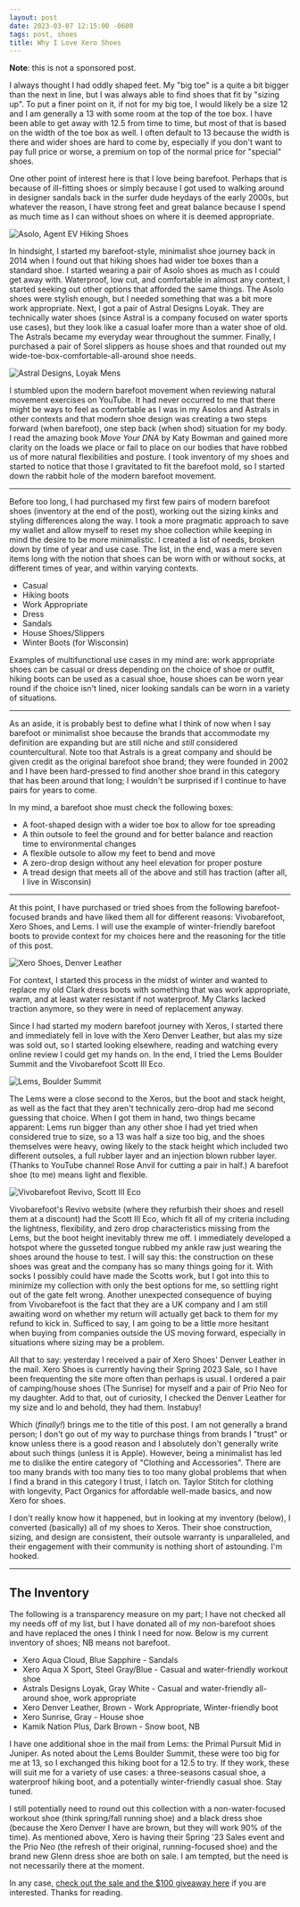 ```yaml
---
layout: post
date: 2023-03-07 12:15:00 -0600
tags: post, shoes
title: Why I Love Xero Shoes
---
```


**Note**: this is not a sponsored post.

I always thought I had oddly shaped feet. My "big toe" is a quite a bit bigger than the next in line, but I was always able to find shoes that fit by "sizing up". To put a finer point on it, if not for my big toe, I would likely be a size 12 and I am generally a 13 with some room at the top of the toe box. I have been able to get away with 12.5 from time to time, but most of that is based on the width of the toe box as well. I often default to 13 because the width is there and wider shoes are hard to come by, especially if you don't want to pay full price or worse, a premium on top of the normal price for "special" shoes.

One other point of interest here is that I love being barefoot. Perhaps that is because of ill-fitting shoes or simply because I got used to walking around in designer sandals back in the surfer dude heydays of the early 2000s, but whatever the reason, I have strong feet and great balance because I spend as much time as I can without shoes on where it is deemed appropriate.

![Asolo, Agent EV Hiking Shoes](/assets/img/barefoot-shoes/asolo-agent.jpg)

In hindsight, I started my barefoot-style, minimalist shoe journey back in 2014 when I found out that hiking shoes had wider toe boxes than a standard shoe. I started wearing a pair of Asolo shoes as much as I could get away with. Waterproof, low cut, and comfortable in almost any context, I started seeking out other options that afforded the same things. The Asolo shoes were stylish enough, but I needed something that was a bit more work appropriate. Next, I got a pair of Astral Designs Loyak. They are technically water shoes (since Astral is a company focused on water sports use cases), but they look like a casual loafer more than a water shoe of old. The Astrals became my everyday wear throughout the summer. Finally, I purchased a pair of Sorel slippers as house shoes and that rounded out my wide-toe-box-comfortable-all-around shoe needs.

![Astral Designs, Loyak Mens](/assets/img/barefoot-shoes/astral-loyak.jpg)

I stumbled upon the modern barefoot movement when reviewing natural movement exercises on YouTube. It had never occurred to me that there might be ways to feel as comfortable as I was in my Asolos and Astrals in other contexts and that modern shoe design was creating a two steps forward (when barefoot), one step back (when shod) situation for my body. I read the amazing book *Move Your DNA* by Katy Bowman and gained more clarity on the loads we place or fail to place on our bodies that have robbed us of more natural flexibilities and posture. I took inventory of my shoes and started to notice that those I gravitated to fit the barefoot mold, so I started down the rabbit hole of the modern barefoot movement.

---

Before too long, I had purchased my first few pairs of modern barefoot shoes (inventory at the end of the post), working out the sizing kinks and styling differences along the way. I took a more pragmatic approach to save my wallet and allow myself to reset my shoe collection while keeping in mind the desire to be more minimalistic. I created a list of needs, broken down by time of year and use case. The list, in the end, was a mere seven items long with the notion that shoes can be worn with or without socks, at different times of year, and within varying contexts.

* Casual
* Hiking boots
* Work Appropriate
* Dress
* Sandals
* House Shoes/Slippers
* Winter Boots (for Wisconsin)

Examples of multifunctional use cases in my mind are: work appropriate shoes can be casual or dress depending on the choice of shoe or outfit, hiking boots can be used as a casual shoe, house shoes can be worn year round if the choice isn't lined, nicer looking sandals can be worn in a variety of situations.

---

As an aside, it is probably best to define what I think of now when I say barefoot or minimalist shoe because the brands that accommodate my definition are expanding but are still niche and *still* considered countercultural. Note too that Astrals is a great company and should be given credit as the original barefoot shoe brand; they were founded in 2002 and I have been hard-pressed to find another shoe brand in this category that has been around that long; I wouldn't be surprised if I continue to have pairs for years to come.

In my mind, a barefoot shoe must check the following boxes:

* A foot-shaped design with a wider toe box to allow for toe spreading
* A thin outsole to feel the ground and for better balance and reaction time to environmental changes
* A flexible outsole to allow my feet to bend and move
* A zero-drop design without any heel elevation for proper posture
* A tread design that meets all of the above and still has traction (after all, I live in Wisconsin)

---

At this point, I have purchased or tried shoes from the following barefoot-focused brands and have liked them all for different reasons: Vivobarefoot, Xero Shoes, and Lems. I will use the example of winter-friendly barefoot boots to provide context for my choices here and the reasoning for the title of this post.

![Xero Shoes, Denver Leather](/assets/img/barefoot-shoes/denver-leather.jpg)

For context, I started this process in the midst of winter and wanted to replace my old Clark dress boots with something that was work appropriate, warm, and at least water resistant if not waterproof. My Clarks lacked traction anymore, so they were in need of replacement anyway.

Since I had started my modern barefoot journey with Xeros, I started there and immediately fell in love with the Xero Denver Leather, but alas my size was sold out, so I started looking elsewhere, reading and watching every online review I could get my hands on. In the end, I tried the Lems Boulder Summit and the Vivobarefoot Scott III Eco.

![Lems, Boulder Summit](/assets/img/barefoot-shoes/lems-boulder-summit.jpg)

The Lems were a close second to the Xeros, but the boot and stack height, as well as the fact that they aren't technically zero-drop had me second guessing that choice. When I got them in hand, two things became apparent: Lems run bigger than any other shoe I had yet tried when considered true to size, so a 13 was half a size too big, and the shoes themselves were heavy, owing likely to the stack height which included two different outsoles, a full rubber layer and an injection blown rubber layer. (Thanks to YouTube channel Rose Anvil for cutting a pair in half.) A barefoot shoe (to me) means light and flexible.

![Vivobarefoot Revivo, Scott III Eco](/assets/img/barefoot-shoes/vivobarefoot-scott-eco.jpg)

Vivobarefoot's Revivo website (where they refurbish their shoes and resell them at a discount) had the Scott III Eco, which fit all of my criteria including the lightness, flexibility, and zero drop characteristics missing from the Lems, but the boot height inevitably threw me off. I immediately developed a hotspot where the gusseted tongue rubbed my ankle raw just wearing the shoes around the house to test. I will say this: the construction on these shoes was great and the company has so many things going for it. With socks I possibly could have made the Scotts work, but I got into this to minimize my collection with only the best options for me, so settling right out of the gate felt wrong. Another unexpected consequence of buying from Vivobarefoot is the fact that they are a UK company and I am still awaiting word on whether my return will actually get back to them for my refund to kick in. Sufficed to say, I am going to be a little more hesitant when buying from companies outside the US moving forward, especially in situations where sizing may be a problem.

All that to say: yesterday I received a pair of Xero Shoes' Denver Leather in the mail. Xero Shoes is currently having their Spring 2023 Sale, so I have been frequenting the site more often than perhaps is usual. I ordered a pair of camping/house shoes (The Sunrise) for myself and a pair of Prio Neo for my daughter. Add to that, out of curiosity, I checked the Denver Leather for my size and lo and behold, they had them. Instabuy!

Which (*finally!*) brings me to the title of this post. I am not generally a brand person; I don't go out of my way to purchase things from brands I "trust" or know unless there is a good reason and I absolutely don't generally write about such things (unless it is Apple). However, being a minimalist has led me to dislike the entire category of "Clothing and Accessories". There are too many brands with too many ties to too many global problems that when I find a brand in this category I trust, I latch on. Taylor Stitch for clothing with longevity, Pact Organics for affordable well-made basics, and now Xero for shoes.

I don't really know how it happened, but in looking at my inventory (below), I converted (basically) all of my shoes to Xeros. Their shoe construction, sizing, and design are consistent, their outsole warranty is unparalleled, and their engagement with their community is nothing short of astounding. I'm hooked.

---

## The Inventory

The following is a transparency measure on my part; I have not checked all my needs off of my list, but I have donated all of my non-barefoot shoes and have replaced the ones I think I need for now. Below is my current inventory of shoes; NB means not barefoot.

* Xero Aqua Cloud, Blue Sapphire - Sandals
* Xero Aqua X Sport, Steel Gray/Blue - Casual and water-friendly workout shoe
* Astrals Designs Loyak, Gray White - Casual and water-friendly all-around shoe, work appropriate
* Xero Denver Leather, Brown - Work Appropriate, Winter-friendly boot
* Xero Sunrise, Gray - House shoe
* Kamik Nation Plus, Dark Brown - Snow boot, NB

I have one additional shoe in the mail from Lems: the Primal Pursuit Mid in Juniper. As noted about the Lems Boulder Summit, these were too big for me at 13, so I exchanged this hiking boot for a 12.5 to try. If they work, these will suit me for a variety of use cases: a three-seasons casual shoe, a waterproof hiking boot, and a potentially winter-friendly casual shoe. Stay tuned.

I still potentially need to round out this collection with a non-water-focused workout shoe (think spring/fall running shoe) and a black dress shoe (because the Xero Denver I have are brown, but they will work 90% of the time). As mentioned above, Xero is having their Spring '23 Sales event and the Prio Neo (the refresh of their original, running-focused shoe) and the brand new Glenn dress shoe are both on sale. I am tempted, but the need is not necessarily there at the moment. 

In any case, [check out the sale and the $100 giveaway here](https://wn.nr/kfLqvF) if you are interested. Thanks for reading.
